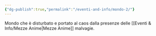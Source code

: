 ```yaml
---
{"dg-publish":true,"permalink":"/eventi-and-info/mondo-2/"}
---
```


Mondo che è disturbato e portato al caos dalla presenze delle [[Eventi & Info/Mezze Anime\|Mezze Anime]] malvagie.
